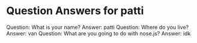 Question Answers for patti
======
Question: What is your name?
Answer: patti
Question: Where do you live?
Answer: van
Question: What are you going to do with nose.js?
Answer: idk
